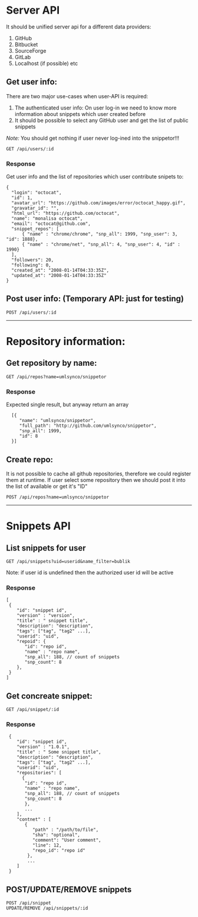 # Server API

It should be unified server api for a different data providers:
1. GitHub
2. Bitbucket
3. SourceForge
4. GitLab
5. Localhost (if possible)
etc


## Get user info:

There are two major use-cases when user-API is required:
1. The authenticated user info: On user log-in we need to know more information about snippets which user created before
2. It should be possible to select any GitHub user and get the list of public snippets

*Note:* You should get nothing if user never log-ined into the snippetor!!!

```
GET /api/users/:id
```
### Response

Get user info and the list of repositories which user contribute snipets to:

```
{
  "login": "octocat",
  "id": 1,
  "avatar_url": "https://github.com/images/error/octocat_happy.gif",
  "gravatar_id": "",
  "html_url": "https://github.com/octocat",
  "name": "monalisa octocat",
  "email": "octocat@github.com",
  "snippet_repos": [
      { "name" : "chrome/chrome", "snp_all": 1999, "snp_user": 3, "id": 1888},
      { "name" : "chrome/net", "snp_all": 4, "snp_user": 4, "id" : 1990}
  ],
  "followers": 20,
  "following": 0,
  "created_at": "2008-01-14T04:33:35Z",
  "updated_at": "2008-01-14T04:33:35Z"
}
```

## Post user info: (Temporary API: just for testing)

```
POST /api/users/:id
```



----------------------------------------------------------

# Repository information:


## Get repository by name:

```
GET /api/repos?name=umlsynco/snippetor
```

### Response

Expected single result, but anyway return an array

```
  [{
     "name": "umlsynco/snippetor",
     "full_path": "http://github.com/umlsynco/snippetor",
     "snp_all": 1999,
     "id": 8
  }]
```

## Create repo:

It is not possible to cache all github repositories, therefore we could register them at runtime.
If user select some repository then we should post it into the list of available or get it's "ID"

```
POST /api/repos?name=umlsynco/snippetor
```






----------------------------------------------------------


# Snippets API


## List snippets for user
```
GET /api/snippets?uid=userid&name_filter=bublik
```

Note: if user id is undefined then the authorized user id will be active

### Response

```
[
 {
    "id": "snippet id",
    "version" : "version",
    "title" : " snippet title",
    "description": "description",
    "tags": ["tag", "tag2" ...],
    "userid": "uid",
    "repoid": {
       "id": "repo id",
       "name" : "repo name",
       "snp_all": 188, // count of snippets
       "snp_count": 8
    },
 }
]

```


## Get concreate snippet:

```
GET /api/snippet/:id
```
### Response
```
 {
    "id": "snippet id",
    "version" : "1.0.1",
    "title" : " Some snippet title",
    "description": "description",
    "tags": ["tag", "tag2" ...],
    "userid": "uid",
    "repositories": [
      {
       "id": "repo id",
       "name" : "repo name",
       "snp_all": 188, // count of snippets
       "snp_count": 8
       },
       ...
    ], 
    "contnet" : [
       {
          "path" : "/path/to/file",
          "sha": "optional",
          "comment": "User comment",
          "line": 12,
          "repo_id": "repo id"
        },
        ...
    ]
 }
```

## POST/UPDATE/REMOVE snippets

```
POST /api/snippet
UPDATE/REMOVE /api/snippets/:id
```

